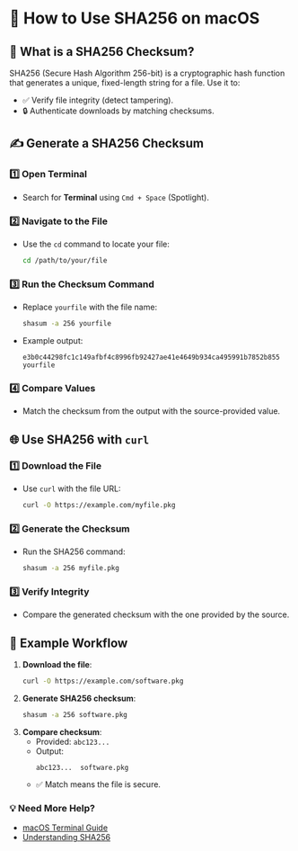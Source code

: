 # 🔐 How to Use SHA256 on macOS  

## 🔎 What is a SHA256 Checksum?  

SHA256 (Secure Hash Algorithm 256-bit) is a cryptographic hash function that generates a unique, fixed-length string for a file. Use it to:  
- ✅ Verify file integrity (detect tampering).  
- 🔒 Authenticate downloads by matching checksums.  

## ✍️ Generate a SHA256 Checksum  

### 1️⃣ Open Terminal  
- Search for **Terminal** using `Cmd + Space` (Spotlight).  

### 2️⃣ Navigate to the File  
- Use the `cd` command to locate your file:  
  ```bash
  cd /path/to/your/file
  ```  

### 3️⃣ Run the Checksum Command  
- Replace `yourfile` with the file name:  
  ```bash
  shasum -a 256 yourfile
  ```  
- Example output:  
  ```
  e3b0c44298fc1c149afbf4c8996fb92427ae41e4649b934ca495991b7852b855  yourfile
  ```  

### 4️⃣ Compare Values  
- Match the checksum from the output with the source-provided value.  

## 🌐 Use SHA256 with `curl`  

### 1️⃣ Download the File  
- Use `curl` with the file URL:  
  ```bash
  curl -O https://example.com/myfile.pkg
  ```  

### 2️⃣ Generate the Checksum  
- Run the SHA256 command:  
  ```bash
  shasum -a 256 myfile.pkg
  ```  

### 3️⃣ Verify Integrity  
- Compare the generated checksum with the one provided by the source.  

## 🚀 Example Workflow  

1. **Download the file**:  
   ```bash
   curl -O https://example.com/software.pkg
   ```  
2. **Generate SHA256 checksum**:  
   ```bash
   shasum -a 256 software.pkg
   ```  
3. **Compare checksum**:  
   - Provided: `abc123...`  
   - Output:  
     ```
     abc123...  software.pkg
     ```  
   - ✅ Match means the file is secure.  

### 💡 Need More Help?  
- [macOS Terminal Guide](https://support.apple.com/guide/terminal)  
- [Understanding SHA256](https://en.wikipedia.org/wiki/SHA-2)  
